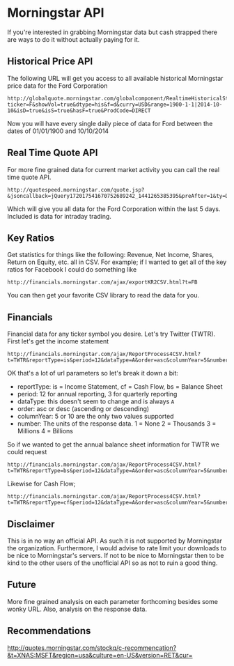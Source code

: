 # Morningstar API

If you're interested in grabbing Morningstar data but cash strapped there are ways to do it without actually paying for it. 
## Historical Price API
The following URL will get you access to all available historical Morningstar price data for the Ford Corporation 

    http://globalquote.morningstar.com/globalcomponent/RealtimeHistoricalStockData.ashx?ticker=F&showVol=true&dtype=his&f=d&curry=USD&range=1900-1-1|2014-10-10&isD=true&isS=true&hasF=true&ProdCode=DIRECT 

Now you will have every single daily piece of data for Ford between the dates of 01/01/1900 and 10/10/2014

## Real Time Quote API
For more fine grained data for current market activity you can call the real time quote API.

    http://quotespeed.morningstar.com/quote.jsp?&jsoncallback=jQuery172017541670752689242_1441265385395&preAfter=1&ty=D&mtype=ST&exch=126&ticker=F&stype=1&days=5&_tid=1441265386097&ver=1.6.0&f=1&instid=MSRT&sdkver=2.1.20150320&qs_wsid=2D2114F870F6B844CDF8271C99BB8C7A&_=1441265386099

Which will give you all data for the Ford Corporation within the last 5 days. Included is data for intraday trading.

## Key Ratios
Get statistics for things like the following: Revenue, Net Income, Shares, Return on Equity, etc. all in CSV. For example;
if I wanted to get all of the key ratios for Facebook I could do something like

    http://financials.morningstar.com/ajax/exportKR2CSV.html?t=FB
    
You can then get your favorite CSV library to read the data for you.

## Financials
Financial data for any ticker symbol you desire. Let's try Twitter (TWTR). First let's get the income statement

    http://financials.morningstar.com/ajax/ReportProcess4CSV.html?t=TWTR&reportType=is&period=12&dataType=A&order=asc&columnYear=5&number=3

OK that's a lot of url parameters so let's break it down a bit:

 * reportType: is = Income Statement, cf = Cash Flow, bs = Balance Sheet
 * period: 12 for annual reporting, 3 for quarterly reporting
 * dataType: this doesn't seem to change and is always `A`
 * order: asc or desc (ascending or descending)
 * columnYear: 5 or 10 are the only two values supported
 * number: The units of the response data. 1 = None 2 = Thousands 3 = Millions 4 = Billions

So if we wanted to get the annual balance sheet information for TWTR we could request

    http://financials.morningstar.com/ajax/ReportProcess4CSV.html?t=TWTR&reportType=bs&period=12&dataType=A&order=asc&columnYear=5&number=3
    
Likewise for Cash Flow;

    http://financials.morningstar.com/ajax/ReportProcess4CSV.html?t=TWTR&reportType=cf&period=12&dataType=A&order=asc&columnYear=5&number=3
    
## Disclaimer

This is in no way an official API. As such it is not supported by Morningstar the organization. Furthermore, I would advise
to rate limit your downloads to be nice to Morningstar's servers. If not to be nice to Morningstar then to be kind to the 
other users of the unofficial API so as not to ruin a good thing.

## Future
More fine grained analysis on each parameter forthcoming besides some wonky URL. Also, analysis on the response data.


## Recommendations

http://quotes.morningstar.com/stockq/c-recommencation?&t=XNAS:MSFT&region=usa&culture=en-US&version=RET&cur=



